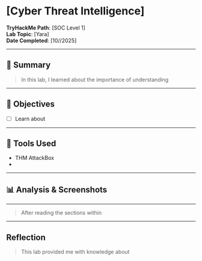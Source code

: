 # [Cyber Threat Intelligence]

**TryHackMe Path**: [SOC Level 1]  
**Lab Topic**: [Yara]  
**Date Completed**: [10//2025]

---

## 🧠 Summary

> In this lab, I learned about the importance of understanding 

---

## 🎯 Objectives
- [ ] Learn about 

---

## 🧰 Tools Used
- THM AttackBox
- 
  
---

## 📊 Analysis & Screenshots

***  ***

> After reading the sections within

---

## Reflection

> This lab provided me with knowledge about 
